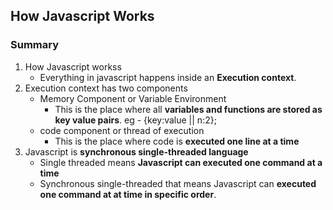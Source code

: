 ## How Javascript Works

### Summary

1. How Javascript workss
   - Everything in javascript happens inside an **Execution context**.
2. Execution context has two components
   - Memory Component or Variable Environment
     - This is the place where all **variables and functions are stored as key value pairs**. eg -
       {key:value || n:2};
   - code component or thread of execution
     - This is the place where code is **executed one line at a time**
3. Javascript is **synchronous single-threaded language**
   - Single threaded means **Javascript can executed one command at a time**
   - Synchronous single-threaded that means Javascript can **executed one command at at time in specific order**.

